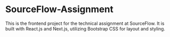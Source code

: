 # SourceFlow-Assignment
This is the frontend project for the technical assignment at SourceFlow. It is built with React.js and Next.js, utilizing Bootstrap CSS for layout and styling.
